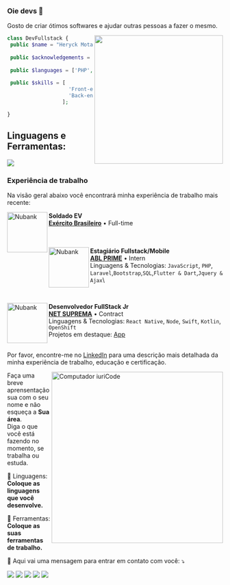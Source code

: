 ### Oie devs 👋

Gosto de criar ótimos softwares e ajudar outras pessoas a fazer o mesmo.

<img align="right" width="300" src="https://i2.wp.com/allhtaccess.info/wp-content/uploads/2018/03/programming.gif?fit=1281%2C716&ssl=1" />

```php
class DevFullstack {
 public $name = "Heryck Mota";
 
 public $acknowledgements = ['MVC','structured database','Backend','Frontend(loading)'];
 
 public $languages = ['PHP', 'JS']; 
 
 public $skills = [ 
                    'Front-end' => ['Jquery', 'Ajax', 'Bootstrap']
                    'Back-end' => ['Laravel','SQL','Node']
                  ];

}
```

## **Linguagens e Ferramentas:**  
<p align="left">
  <a href="https://skillicons.dev">
    <img src="https://skillicons.dev/icons?i=php,laravel,nodejs,html,css,bootstrap,js,jquery,git" />
  </a>
</p>
<!-- <code><img height="30" src="https://raw.githubusercontent.com/github/explore/80688e429a7d4ef2fca1e82350fe8e3517d3494d/topics/android/android.png"></code>
<code><img height="30" src="https://raw.githubusercontent.com/github/explore/80688e429a7d4ef2fca1e82350fe8e3517d3494d/topics/kotlin/kotlin.png"></code>
<code><img height="30" src="https://raw.githubusercontent.com/github/explore/80688e429a7d4ef2fca1e82350fe8e3517d3494d/topics/firebase/firebase.png"></code>
<code><img height="30" src="https://raw.githubusercontent.com/github/explore/80688e429a7d4ef2fca1e82350fe8e3517d3494d/topics/java/java.png"></code>
<code><img height="30" src="https://raw.githubusercontent.com/github/explore/80688e429a7d4ef2fca1e82350fe8e3517d3494d/topics/javascript/javascript.png"></code>
<code><img height="30" src="https://raw.githubusercontent.com/github/explore/80688e429a7d4ef2fca1e82350fe8e3517d3494d/topics/visual-studio-code/visual-studio-code.png"></code>
<code><img height="30" src="https://raw.githubusercontent.com/github/explore/80688e429a7d4ef2fca1e82350fe8e3517d3494d/topics/git/git.png"></code>
<code><img height="30" src="https://raw.githubusercontent.com/github/explore/80688e429a7d4ef2fca1e82350fe8e3517d3494d/topics/terminal/terminal.png"></code>
<code><img height="30" src="https://raw.githubusercontent.com/github/explore/80688e429a7d4ef2fca1e82350fe8e3517d3494d/topics/html/html.png"></code>
<code><img height="30" src="https://raw.githubusercontent.com/github/explore/80688e429a7d4ef2fca1e82350fe8e3517d3494d/topics/css/css.png"></code> -->

### **Experiência de trabalho**
Na visão geral abaixo você encontrará minha experiência de trabalho mais recente:

[<img align="left" height="94px" width="94px" alt="Nubank" src="https://v5j9q4b5.rocketcdn.me/wp-content/uploads/2021/04/simbolos-do-exercito-brasileiro-o-que-representam-os-emblemas-militares.jpg"/>](https://nubank.com.br/)

**Soldado EV** \
[**Exército Brasileiro**](https://www.spacex.com/) • Full-time \
 \
<br/>

[<img align="left" height="94px" width="94px" alt="Nubank" src="https://is1-ssl.mzstatic.com/image/thumb/Purple115/v4/7a/d2/a6/7ad2a6af-3e41-34a8-2a76-76a078052f01/source/512x512bb.jpg"/>](https://nubank.com.br/)

**Estagiário Fullstack/Mobile** \
[**ABL PRIME**](https://rocketseat.com.br/) • Intern \
Linguagens & Tecnologias: `JavaScript`, `PHP`, `Laravel`,`Bootstrap`,`SQL`,`Flutter & Dart`,`Jquery & Ajax`\
<!-- Projetos em destaque: [Ignite](), [Bootcamp]() -->
<br/>

[<img align="left" height="94px" width="94px" alt="Nubank" src="https://netsuprema.com.br/img/logo-whatsapp.png"/>](https://nubank.com.br/)

**Desenvolvedor FullStack Jr** \
[**NET SUPREMA**](https://nubank.com.br/) • Contract \
Linguagens & Tecnologias: `React Native`, `Node`, `Swift`, `Kotlin`, `OpenShift` \
Projetos em destaque: [App](https://nubank.com.br/)
<br/>
<br/>

Por favor, encontre-me no [LinkedIn](https://www.linkedin.com/in/put-here-your-username/) para uma descrição mais detalhada da minha experiência de trabalho, educação e certificação.

<img src="https://raw.githubusercontent.com/MicaelliMedeiros/micaellimedeiros/master/image/computer-illustration.png" min-width="400px" max-width="400px" width="400px" align="right" alt="Computador iuriCode">

<p align="left"> 
  Faça uma breve aprensentação sua com o seu nome e não esqueça a <strong>Sua área</strong>.<br>
  Diga o que você está fazendo no momento, se trabalha ou estuda.
</p>

<p align="left">
  🦄 Linguagens: <strong>Coloque as linguagens que você desenvolve.</strong>
</p>

<p align="left">
  💼 Ferramentas: <strong>Coloque as suas ferramentas de trabalho.</strong>
</p>

<p align="left">
  💌 Aqui vai uma mensagem para entrar em contato com você: ⤵️
</p>

<p align="left">
  <a href="#" alt="Gmail">
  <img src="https://img.shields.io/badge/-Gmail-FF0000?style=flat-square&labelColor=FF0000&logo=gmail&logoColor=white&link=LINK-DO-SEU-EMAIL" /></a>

  <a href="#" alt="Linkedin">
  <img src="https://img.shields.io/badge/-Linkedin-0e76a8?style=flat-square&logo=Linkedin&logoColor=white&link=LINK-DO-SEU-LINKEDIN" /></a>

  <a href="#" alt="WhatsApp">
  <img src="https://img.shields.io/badge/-WhatsApp-25d366?style=flat-square&labelColor=25d366&logo=whatsapp&logoColor=white&link=API-DO-SEU-WHATSAPP"/></a>

  <a href="#" alt="Facebook">
  <img src="https://img.shields.io/badge/-Facebook-3b5998?style=flat-square&labelColor=3b5998&logo=facebook&logoColor=white&link=LINK-DO-SEU-FACEBOOK"/></a>

  <a href="#" alt="Instagram">
  <img src="https://img.shields.io/badge/-Instagram-DF0174?style=flat-square&labelColor=DF0174&logo=instagram&logoColor=white&link=LINK-DO-SEU-INSTAGRAM"/></a>
</p>  
